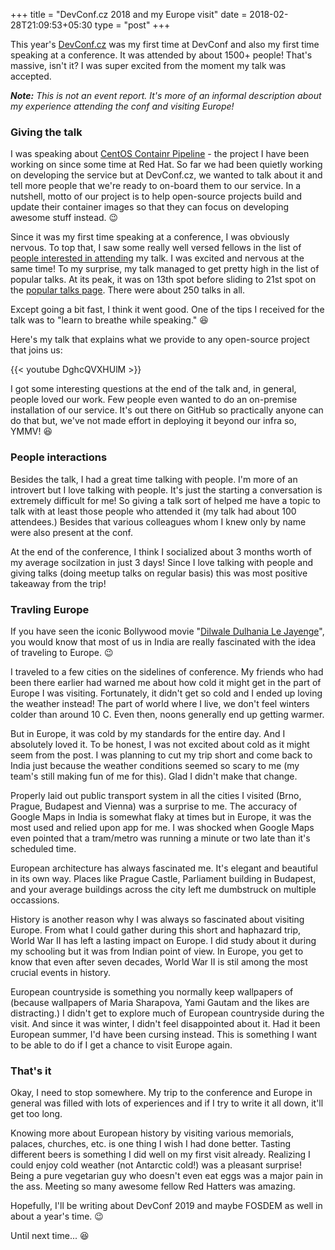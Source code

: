 +++
title = "DevConf.cz 2018 and my Europe visit"
date = 2018-02-28T21:09:53+05:30
type = "post"
+++

This year's [DevConf.cz](https://devconf.info/cz/2018) was my first time at
DevConf and also my first time speaking at a conference. It was attended by
about 1500+ people! That's massive, isn't it? I was super excited from the
moment my talk was accepted.

***Note:*** *This is not an event report. It's more of an informal description
about my experience attending the conf and visiting Europe!*

### Giving the talk

I was speaking about [CentOS Containr Pipeline](https://registry.centos.org/) -
the project I have been working on since some time at Red Hat. So far we had
been quietly working on developing the service but at DevConf.cz, we wanted to
talk about it and tell more people that we're ready to on-board them to our
service. In a nutshell, motto of our project is to help open-source projects
build and update their container images so that they can focus on developing
awesome stuff instead. :wink:

Since it was my first time speaking at a conference, I was obviously nervous.
To top that, I saw some really well versed fellows in the list of [people
interested in
attending](https://devconfcz2018.sched.com/event/DJVg/git-push-to-build-test-and-scan-your-containers)
my talk. I was excited and nervous at the same time! To my surprise, my talk
managed to get pretty high in the list of popular talks. At its peak, it was on
13th spot before sliding to 21st spot on the [popular talks
page](https://devconfcz2018.sched.com/popular). There were about 250 talks in
all.

Except going a bit fast, I think it went good. One of the tips I received for
the talk was to "learn to breathe while speaking." :laughing:

Here's my talk that explains what we provide to any open-source project that
joins us:

{{< youtube DghcQVXHUlM >}}

I got some interesting questions at the end of the talk and, in general, people
loved our work. Few people even wanted to do an on-premise installation of our
service. It's out there on GitHub so practically anyone can do that but, we've
not made effort in deploying it beyond our infra so, YMMV! :laughing:

### People interactions

Besides the talk, I had a great time talking with people. I'm more of an
introvert but I love talking with people. It's just the starting a conversation
is extremely difficult for me! So giving a talk sort of helped me have a topic
to talk with at least those people who attended it (my talk had about 100
attendees.) Besides that various colleagues whom I knew only by name were also
present at the conf.

At the end of the conference, I think I socialized about 3 months worth of my
average socilzation in just 3 days! Since I love talking with people and giving
talks (doing meetup talks on regular basis) this was most positive takeaway
from the trip!

### Travling Europe

If you have seen the iconic Bollywood movie "[Dilwale Dulhania Le
Jayenge](www.imdb.com/title/tt0112870/)", you would know that most of us in
India are really fascinated with the idea of traveling to Europe. :wink:

I traveled to a few cities on the sidelines of conference. My friends who had
been there earlier had warned me about how cold it might get in the part of
Europe I was visiting. Fortunately, it didn't get so cold and I ended up loving
the weather instead! The part of world where I live, we don't feel winters
colder than around 10 C. Even then, noons generally end up getting warmer.

But in Europe, it was cold by my standards for the entire day. And I absolutely
loved it. To be honest, I was not excited about cold as it might seem from the
post. I was planning to cut my trip short and come back to India just because
the weather conditions seemed so scary to me (my team's still making fun of me
for this). Glad I didn't make that change.

Properly laid out public transport system in all the cities I visited (Brno,
Prague, Budapest and Vienna) was a surprise to me. The accuracy of Google Maps
in India is somewhat flaky at times but in Europe, it was the most used and
relied upon app for me. I was shocked when Google Maps even pointed that a
tram/metro was running a minute or two late than it's scheduled time.

European architecture has always fascinated me. It's elegant and beautiful in
its own way. Places like Prague Castle, Parliament building in Budapest, and
your average buildings across the city left me dumbstruck on multiple
occassions.

History is another reason why I was always so fascinated about visiting Europe.
From what I could gather during this short and haphazard trip, World War II
has left a lasting impact on Europe. I did study about it during my schooling
but it was from Indian point of view. In Europe, you get to know that even
after seven decades, World War II is stil among the most crucial events in
history.

European countryside is something you normally keep wallpapers of (because
wallpapers of Maria Sharapova, Yami Gautam and the likes are distracting.) I
didn't get to explore much of European countryside during the visit. And since
it was winter, I didn't feel disappointed about it. Had it been European
summer, I'd have been cursing instead. This is something I want to be able to
do if I get a chance to visit Europe again.

### That's it

Okay, I need to stop somewhere. My trip to the conference and Europe in general
was filled with lots of experiences and if I try to write it all down, it'll
get too long.

Knowing more about European history by visiting various memorials, palaces,
churches, etc. is one thing I wish I had done better. Tasting different beers
is something I did well on my first visit already. Realizing I could enjoy
cold weather (not Antarctic cold!) was a pleasant surprise! Being a pure
vegetarian guy who doesn't even eat eggs was a major pain in the ass. Meeting
so many awesome fellow Red Hatters was amazing.

Hopefully, I'll be writing about DevConf 2019 and maybe FOSDEM as well in about
a year's time. :wink:

Until next time... :laughing:
